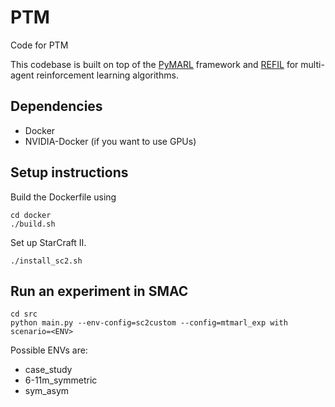 # PTM

Code for PTM

This codebase is built on top of the [PyMARL](https://github.com/oxwhirl/pymarl) framework and [REFIL](https://github.com/shariqiqbal2810/REFIL) for multi-agent reinforcement learning algorithms.

## Dependencies

- Docker
- NVIDIA-Docker (if you want to use GPUs)

## Setup instructions

Build the Dockerfile using 

```shell
cd docker
./build.sh
```

Set up StarCraft II.

```shell
./install_sc2.sh
```

## Run an experiment in SMAC

```shell
cd src
python main.py --env-config=sc2custom --config=mtmarl_exp with scenario=<ENV> 
```

Possible ENVs  are:

+ case_study
+ 6-11m_symmetric
+ sym_asym